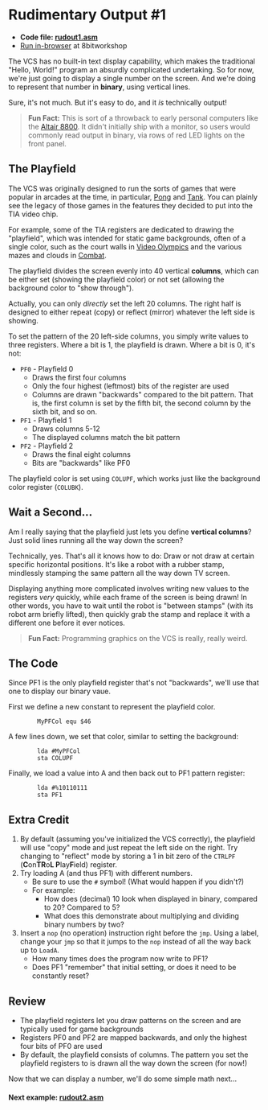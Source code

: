 # Rudimentary Output #1

* **Code file: [rudout1.asm](./rudout1.asm)**
* [Run in-browser](https://8bitworkshop.com/v3.3.0/embed.html?p=vcs&r=TFpHAAAQAAAAAGUphBP6AQECAwR42KIAiqjKmkjQ%2B6kGhQmpRoUIqbeFDkwT8P8EHwQfBB8EHwQfBB8EHwQfBB8EHwQfBB8EHwQfBB8EHwQfBB8EHwQfBB8EHwQfBB8EHwQfBB8EHwQfBB8EHwQeBBcA8ADw "Link to in-browser emulation of bbones1.asm") at 8bitworkshop


The VCS has no built-in text display capability, which makes the traditional "Hello, World!" program an absurdly complicated undertaking. So for now, we're just going to display a single number on the screen. And we're doing to represent that number in **binary**, using vertical lines.

Sure, it's not much. But it's easy to do, and it *is* technically output!

> **Fun Fact:** This is sort of a throwback to early personal computers like the [Altair 8800](http://oldcomputers.net/altair-8800.html). It didn't initially ship with a monitor, so users would commonly read output in binary, via rows of red LED lights on the front panel.


## The Playfield

The VCS was originally designed to run the sorts of games that were popular in arcades at the time, in particular, [Pong](https://en.wikipedia.org/wiki/Pong) and [Tank](https://en.wikipedia.org/wiki/Tank_(video_game)). You can plainly see the legacy of those games in the features they decided to put into the TIA video chip.

For example, some of the TIA registers are dedicated to drawing the "playfield", which was intended for static game backgrounds, often of a single color, such as the court walls in [Video Olympics](https://en.wikipedia.org/wiki/Video_Olympics) and the various mazes and clouds in [Combat](https://en.wikipedia.org/wiki/Combat_(Atari_2600)).

The playfield divides the screen evenly into 40 vertical **columns**, which can be either set (showing the playfield color) or not set (allowing the background color to "show through").

Actually, you can only *directly* set the left 20 columns. The right half is designed to either repeat (copy) or reflect (mirror) whatever the left side is showing.

To set the pattern of the 20 left-side columns, you simply write values to three registers. Where a bit is 1, the playfield is drawn. Where a bit is 0, it's not:

* `PF0` - Playfield 0
    * Draws the first four columns
    * Only the four highest (leftmost) bits of the register are used
    * Columns are drawn "backwards" compared to the bit pattern. That is, the first column is set by the fifth bit, the second column by the sixth bit, and so on.
* `PF1` - Playfield 1
    * Draws columns 5-12
    * The displayed columns match the bit pattern
* `PF2` - Playfield 2
    * Draws the final eight columns
    * Bits are "backwards" like PF0

The playfield color is set using `COLUPF`, which works just like the background color register (`COLUBK`).


## Wait a Second...

Am I really saying that the playfield just lets you define **vertical columns**? Just solid lines running all the way down the screen?

Technically, yes. That's all it knows how to do: Draw or not draw at certain specific horizontal positions. It's like a robot with a rubber stamp, mindlessly stamping the same pattern all the way down TV screen.

Displaying anything more complicated involves writing new values to the registers *very* quickly, while each frame of the screen is being drawn! In other words, you have to wait until the robot is "between stamps" (with its robot arm briefly lifted), then quickly grab the stamp and replace it with a different one before it ever notices.

> **Fun Fact:** Programming graphics on the VCS is really, really weird.


## The Code

Since PF1 is the only playfield register that's not "backwards", we'll use that one to display our binary vaue.

First we define a new constant to represent the playfield color.

```{assembly}
        MyPFCol equ $46
```

A few lines down, we set that color, similar to setting the background:

```{assembly}
        lda #MyPFCol
        sta COLUPF
```

Finally, we load a value into A and then back out to PF1 pattern register:

```{assembly}
        lda #%10110111
        sta PF1
```

## Extra Credit

1. By default (assuming you've initialized the VCS correctly), the playfield will use "copy" mode and just repeat the left side on the right. Try changing to "reflect" mode by storing a 1 in bit zero of the `CTRLPF` (**C**on**TR**o**L P**lay**F**ield) register.
2. Try loading A (and thus PF1) with different numbers.
    * Be sure to use the `#` symbol! (What would happen if you didn't?)
    * For example:
        * How does (decimal) 10 look when displayed in binary, compared to 20? Compared to 5?
        * What does this demonstrate about multiplying and dividing binary numbers by two?
3. Insert a `nop` (no operation) instruction right before the `jmp`. Using a label, change your `jmp` so that it jumps to the `nop` instead of all the way back up to `LoadA`.
    * How many times does the program now write to PF1?
    * Does PF1 "remember" that initial setting, or does it need to be constantly reset?



## Review

* The playfield registers let you draw patterns on the screen and are typically used for game backgrounds
* Registers PF0 and PF2 are mapped backwards, and only the highest four bits of PF0 are used
* By default, the playfield consists of columns. The pattern you set the playfield registers to is drawn all the way down the screen (for now!)
    

Now that we can display a number, we'll do some simple math next...


#### Next example: [rudout2.asm](../rudout/rudout2.md)